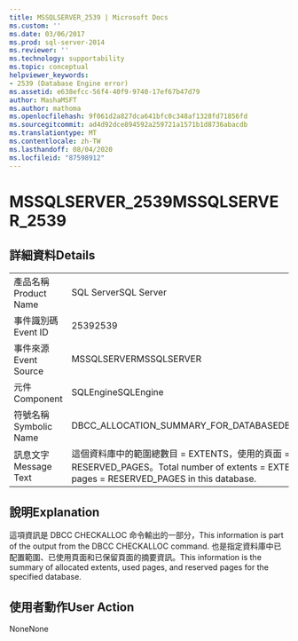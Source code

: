 ```yaml
---
title: MSSQLSERVER_2539 | Microsoft Docs
ms.custom: ''
ms.date: 03/06/2017
ms.prod: sql-server-2014
ms.reviewer: ''
ms.technology: supportability
ms.topic: conceptual
helpviewer_keywords:
- 2539 (Database Engine error)
ms.assetid: e638efcc-56f4-40f9-9740-17ef67b47d79
author: MashaMSFT
ms.author: mathoma
ms.openlocfilehash: 9f061d2a827dca641bfc0c348af1328fd71856fd
ms.sourcegitcommit: ad4d92dce894592a259721a1571b1d8736abacdb
ms.translationtype: MT
ms.contentlocale: zh-TW
ms.lasthandoff: 08/04/2020
ms.locfileid: "87598912"
---
```

# <a name="mssqlserver_2539"></a><span data-ttu-id="ab975-102">MSSQLSERVER_2539</span><span class="sxs-lookup"><span data-stu-id="ab975-102">MSSQLSERVER_2539</span></span>
    
## <a name="details"></a><span data-ttu-id="ab975-103">詳細資料</span><span class="sxs-lookup"><span data-stu-id="ab975-103">Details</span></span>  
  
|||  
|-|-|  
|<span data-ttu-id="ab975-104">產品名稱</span><span class="sxs-lookup"><span data-stu-id="ab975-104">Product Name</span></span>|<span data-ttu-id="ab975-105">SQL Server</span><span class="sxs-lookup"><span data-stu-id="ab975-105">SQL Server</span></span>|  
|<span data-ttu-id="ab975-106">事件識別碼</span><span class="sxs-lookup"><span data-stu-id="ab975-106">Event ID</span></span>|<span data-ttu-id="ab975-107">2539</span><span class="sxs-lookup"><span data-stu-id="ab975-107">2539</span></span>|  
|<span data-ttu-id="ab975-108">事件來源</span><span class="sxs-lookup"><span data-stu-id="ab975-108">Event Source</span></span>|<span data-ttu-id="ab975-109">MSSQLSERVER</span><span class="sxs-lookup"><span data-stu-id="ab975-109">MSSQLSERVER</span></span>|  
|<span data-ttu-id="ab975-110">元件</span><span class="sxs-lookup"><span data-stu-id="ab975-110">Component</span></span>|<span data-ttu-id="ab975-111">SQLEngine</span><span class="sxs-lookup"><span data-stu-id="ab975-111">SQLEngine</span></span>|  
|<span data-ttu-id="ab975-112">符號名稱</span><span class="sxs-lookup"><span data-stu-id="ab975-112">Symbolic Name</span></span>|<span data-ttu-id="ab975-113">DBCC_ALLOCATION_SUMMARY_FOR_DATABASE</span><span class="sxs-lookup"><span data-stu-id="ab975-113">DBCC_ALLOCATION_SUMMARY_FOR_DATABASE</span></span>|  
|<span data-ttu-id="ab975-114">訊息文字</span><span class="sxs-lookup"><span data-stu-id="ab975-114">Message Text</span></span>|<span data-ttu-id="ab975-115">這個資料庫中的範圍總數目 = EXTENTS，使用的頁面 = USED_PAGES，保留的頁面 = RESERVED_PAGES。</span><span class="sxs-lookup"><span data-stu-id="ab975-115">Total number of extents = EXTENTS, used pages = USED_PAGES, reserved pages = RESERVED_PAGES in this database.</span></span>|  
  
## <a name="explanation"></a><span data-ttu-id="ab975-116">說明</span><span class="sxs-lookup"><span data-stu-id="ab975-116">Explanation</span></span>  
 <span data-ttu-id="ab975-117">這項資訊是 DBCC CHECKALLOC 命令輸出的一部分，</span><span class="sxs-lookup"><span data-stu-id="ab975-117">This information is part of the output from the DBCC CHECKALLOC command.</span></span> <span data-ttu-id="ab975-118">也是指定資料庫中已配置範圍、已使用頁面和已保留頁面的摘要資訊。</span><span class="sxs-lookup"><span data-stu-id="ab975-118">This information is the summary of allocated extents, used pages, and reserved pages for the specified database.</span></span>  
  
## <a name="user-action"></a><span data-ttu-id="ab975-119">使用者動作</span><span class="sxs-lookup"><span data-stu-id="ab975-119">User Action</span></span>  
 <span data-ttu-id="ab975-120">None</span><span class="sxs-lookup"><span data-stu-id="ab975-120">None</span></span>  
  
  
